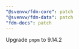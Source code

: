 ```yaml
---
"@svenvw/fdm-core": patch
"@svenvw/fdm-data": patch
"fdm-docs": patch
---
```


Upgrade `pnpm` to 9.14.2
